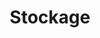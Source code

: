 ---
title: Stockage
slug: storage
excerpt: Débuter avec vos produits de stockage et sauvegarde OVHcloud
order: 06
sections: Enterprise File Storage, Object Storage Standard (Swift), Public Cloud Archive, Veeam, Cloud Disk Array, NAS
---